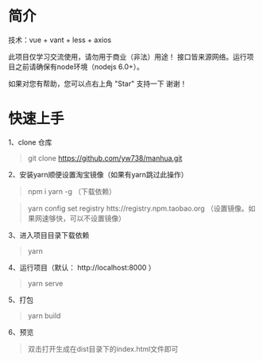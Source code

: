 # 简介
技术：vue + vant + less + axios

此项目仅学习交流使用，请勿用于商业（非法）用途！
接口皆来源网络。运行项目之前请确保有node环境（nodejs 6.0+）。

如果对您有帮助，您可以点右上角 "Star" 支持一下 谢谢！

# 快速上手

1、clone 仓库

> git clone https://github.com/yw738/manhua.git

2、安装yarn顺便设置淘宝镜像（如果有yarn跳过此操作）

> npm i yarn -g     （下载依赖）

> yarn config set registry htts://registry.npm.taobao.org   （设置镜像。如果网速够快，可以不设置镜像）

3、进入项目目录下载依赖

> yarn

4、运行项目（默认： http://localhost:8000 ）

> yarn serve 

5、打包

> yarn build 

6、预览

> 双击打开生成在dist目录下的index.html文件即可